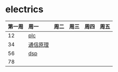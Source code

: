 # electrics

| 第一周 | 周一                                                         | 周二 | 周三 | 周四 | 周五 |
| :----- | :----------------------------------------------------------- | :--- | ---- | :--- | ---- |
| 12     | [plc](https://dabcoooacnz-my.sharepoint.com/:v:/g/personal/heangubi_mua233_top/EcawkNyxNLlJjTVSMXCR6VQB1nsRz0JVPkKmDJsRTet_jg) |      |      |      |      |
| 34     | [通信原理](https://dabcoooacnz-my.sharepoint.com/:v:/g/personal/heangubi_mua233_top/EabwZfYR7SNJty9sZC7sAX4BBS6wJCvS0vHX6rp7TkoaMQ?e=3fUDaK) |      |      |      |      |
| 56     | [dsp](https://dabcoooacnz-my.sharepoint.com/:v:/g/personal/heangubi_mua233_top/Ech30teCnyNNib3bf9qLVUgB-2Ryf8CHt9S2qxqRQdGbZQ?e=mbYPdJ) |      |      |      |      |
| 78     |                                                              |      |      |      |      |